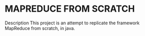 # MAPREDUCE FROM SCRATCH

Description
This project is an attempt to replicate the framework MapReduce from scratch, in java.

